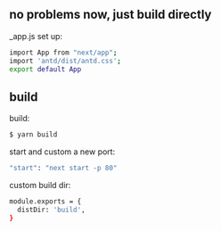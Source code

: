 
## no problems now, just build directly

_app.js set up:

```bash
import App from "next/app";
import 'antd/dist/antd.css';
export default App
```

## build

build:

```bash
$ yarn build
```
start and custom a new port:

```bash
"start": "next start -p 80"
```

custom build dir:

```bash
module.exports = {
  distDir: 'build',
}

```

